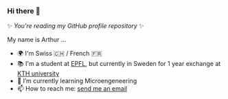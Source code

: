 ### Hi there 👋

✨ _You're reading my GitHub profile repository_ ✨

My name is Arthur ...
- 🌍 I'm Swiss 🇨🇭 / French 🇫🇷
- 📚 I'm a student at [EPFL](https://www.epfl.ch/about/fr/), but currently in Sweden for 1 year exchange at [KTH university](https://www.kth.se/)
- 🌱 I’m currently learning Microengeneering
- 📫 How to reach me: [send me an email](mailto:arthur.chansel@gmail.com?subject=[GitHub])

<!--
**ledondodo/ledondodo** is a ✨ _special_ ✨ repository because its `README.md` (this file) appears on your GitHub profile.

Here are some ideas to get you started:

- 🔭 I’m currently working on ...
- 👯 I’m looking to collaborate on ...
- 🤔 I’m looking for help with ...
- 💬 Ask me about ...
- 😄 Pronouns: ...
- ⚡ Fun fact: ...
-->

